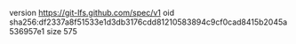 version https://git-lfs.github.com/spec/v1
oid sha256:df2337a8f51533e1d3db3176cdd81210583894c9cf0cad8415b2045a536957e1
size 575
